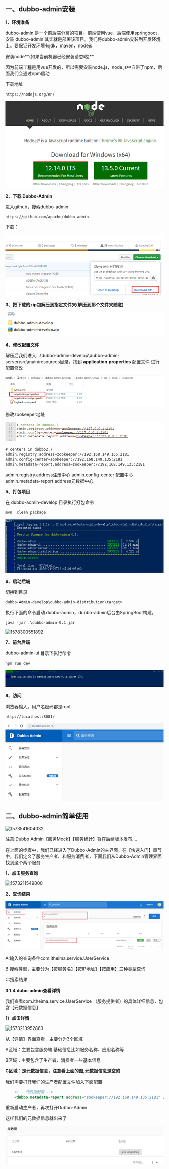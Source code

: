 ## 一、dubbo-admin安装

**1、环境准备**

dubbo-admin 是一个前后端分离的项目。前端使用vue，后端使用springboot，安装 dubbo-admin 其实就是部署该项目。我们将dubbo-admin安装到开发环境上。要保证开发环境有jdk，maven，nodejs

安装node**(如果当前机器已经安装请忽略)**

因为前端工程是用vue开发的，所以需要安装node.js，node.js中自带了npm，后面我们会通过npm启动

下载地址

```
https://nodejs.org/en/
```

![1578298201398](images\1578298201398.png)



**2、下载 Dubbo-Admin**

进入github，搜索dubbo-admin

```
https://github.com/apache/dubbo-admin
```

下载：

![1578297063167](images\1578297063167.png)

**3、把下载的zip包解压到指定文件夹(解压到那个文件夹随意)**

![1578297477356](images\1578297477356.png)



**4、修改配置文件**

解压后我们进入…\dubbo-admin-develop\dubbo-admin-server\src\main\resources目录，找到 **application.properties** 配置文件 进行配置修改

![1578297603008](images\1578297603008.png)

修改zookeeper地址

![1578297758655](images\1578297758655.png)

```shell
# centers in dubbo2.7
admin.registry.address=zookeeper://192.168.149.135:2181
admin.config-center=zookeeper://192.168.149.135:2181
admin.metadata-report.address=zookeeper://192.168.149.135:2181

```

admin.registry.address注册中心
admin.config-center 配置中心
admin.metadata-report.address元数据中心

**5、打包项目**

在 dubbo-admin-develop 目录执行打包命令

```shell
mvn  clean package
```

![1578300464726](images\1578300464726.png)

**6、启动后端**

切换到目录

```shell
dubbo-Admin-develop\dubbo-admin-distribution\target>
```

执行下面的命令启动 dubbo-admin，dubbo-admin后台由SpringBoot构建。

```shell
java -jar .\dubbo-admin-0.1.jar
```

![1578300551892](F:\Dubbo\dubbo\资料\images\1578300551892.png)

**7、前台后端**

dubbo-admin-ui 目录下执行命令

```shell
npm run dev
```

![1578300677041](images\1578300677041.png)

**8、访问**

浏览器输入。用户名密码都是root

```
http://localhost:8081/
```

![1578300774258](images\1578300774258.png)

## 二、dubbo-admin简单使用



![1573541604032](images\1573541604032.png)

注意:Dubbo Admin【服务Mock】【服务统计】将在后续版本发布....

在上面的步骤中，我们已经进入了Dubbo-Admin的主界面，在【快速入门】章节中，我们定义了服务生产者、和服务消费者，下面我们从Dubbo-Admin管理界面找到这个两个服务

**1、点击服务查询**

![1573211549000](F:/Dubbo/dubbo/ppt/%E8%AE%B2%E4%B9%89/assets/1573211549000.png)





**2、查询结果**

![1578301528363](images\1578301528363.png)



A:输入的查询条件com.itheima.service.UserService

B:搜索类型，主要分为【按服务名】【按IP地址】【按应用】三种类型查询

C:搜索结果

**3.1.4 dubo-admin查看详情**

我们查看com.itheima.service.UserService （服务提供者）的具体详细信息，包含【元数据信息】

**1）点击详情**

![1573213952863](F:/Dubbo/dubbo/ppt/%E8%AE%B2%E4%B9%89/assets/1573213952863.png)



从【详情】界面查看，主要分为3个区域

A区域：主要包含服务端 基础信息比如服务名称、应用名称等

B区域：主要包含了生产者、消费者一些基本信息

**C区域：是元数据信息，注意看上面的图,元数据信息是空的**

我们需要打开我们的生产者配置文件加入下面配置

```xml
    <!-- 元数据配置 -->
    <dubbo:metadata-report address="zookeeper://192.168.149.135:2181" />
```

重新启动生产者，再次打开Dubbo-Admin

这样我们的元数据信息就出来了

![1578301892712](images\1578301892712.png)
